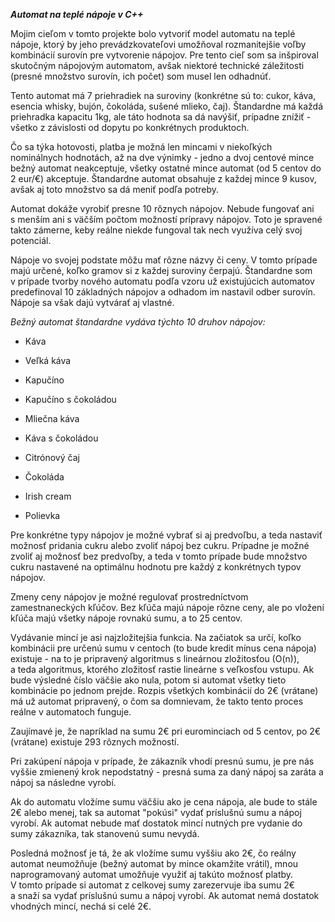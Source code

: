 ***Automat na teplé nápoje v C++***

Mojim cieľom v tomto projekte bolo vytvoriť model automatu na teplé
nápoje, ktorý by jeho prevádzkovateľovi umožňoval rozmanitejšie voľby
kombinácií surovín pre vytvorenie nápojov. Pre tento cieľ som sa
inšpiroval skutočným nápojovým automatom, avšak niektoré technické
záležitosti (presné množstvo surovín, ich počet) som musel len odhadnúť.

Tento automat má 7 priehradiek na suroviny (konkrétne sú to: cukor,
káva, esencia whisky, bujón, čokoláda, sušené mlieko, čaj). Štandardne
má každá priehradka kapacitu 1kg, ale táto hodnota sa dá navýšiť,
prípadne znížiť - všetko z závislosti od dopytu po konkrétnych
produktoch.

Čo sa týka hotovosti, platba je možná len mincami v niekoľkých
nominálnych hodnotách, až na dve výnimky - jedno a dvoj centové mince
bežný automat neakceptuje, všetky ostatné mince automat (od 5 centov do
2 eur/€) akceptuje. Štandardne automat obsahuje z každej mince 9 kusov,
avšak aj toto množstvo sa dá meniť podľa potreby.

Automat dokáže vyrobiť presne 10 rôznych nápojov. Nebude fungovať ani
s menším ani s väčším počtom možností prípravy nápojov. Toto je spravené
takto zámerne, keby reálne niekde fungoval tak nech využíva celý svoj
potenciál.

Nápoje vo svojej podstate môžu mať rôzne názvy či ceny. V tomto prípade
majú určené, koľko gramov si z každej suroviny čerpajú. Štandardne som
v prípade tvorby nového automatu podľa vzoru už existujúcich automatov
predefinoval 10 základných nápojov a odhadom im nastavil odber surovín.
Nápoje sa však dajú vytvárať aj vlastné.

*Bežný automat štandardne vydáva týchto 10 druhov nápojov:*

-   Káva

-   Veľká káva

-   Kapučíno

-   Kapučíno s čokoládou

-   Mliečna káva

-   Káva s čokoládou

-   Citrónový čaj

-   Čokoláda

-   Irish cream

-   Polievka

Pre konkrétne typy nápojov je možné vybrať si aj predvoľbu, a teda
nastaviť možnosť pridania cukru alebo zvoliť nápoj bez cukru. Prípadne
je možné zvoliť aj možnosť bez predvoľby, a teda v tomto prípade bude
množstvo cukru nastavené na optimálnu hodnotu pre každý z konkrétnych
typov nápojov.

Zmeny ceny nápojov je možné regulovať prostredníctvom zamestnaneckých
kľúčov. Bez kľúča majú nápoje rôzne ceny, ale po vložení kľúča majú
všetky nápoje rovnakú sumu, a to 25 centov.

Vydávanie mincí je asi najzložitejšia funkcia. Na začiatok sa určí,
koľko kombinácii pre určenú sumu v centoch (to bude kredit mínus cena
nápoja) existuje - na to je pripravený algoritmus s lineárnou
zložitosťou (O(n)), a teda algoritmus, ktorého zložitosť rastie lineárne
s veľkosťou vstupu. Ak bude výsledné číslo väčšie ako nula, potom si
automat všetky tieto kombinácie po jednom prejde. Rozpis všetkých
kombinácií do 2€ (vrátane) má už automat pripravený, o čom sa domnievam,
že takto tento proces reálne v automatoch funguje.

Zaujímavé je, že napríklad na sumu 2€ pri eurominciach od 5 centov, po
2€ (vrátane) existuje 293 rôznych možností.

Pri zakúpení nápoja v prípade, že zákazník vhodí presnú sumu, je pre nás
vyššie zmienený krok nepodstatný - presná suma za daný nápoj sa zaráta a
nápoj sa následne vyrobí.

Ak do automatu vložíme sumu väčšiu ako je cena nápoja, ale bude to stále
2€ alebo menej, tak sa automat "pokúsi" vydať príslušnú sumu a nápoj
vyrobí. Ak automat nebude mať dostatok mincí nutných pre vydanie do sumy
zákazníka, tak stanovenú sumu nevydá.

Posledná možnosť je tá, že ak vložíme sumu vyššiu ako 2€, čo reálny
automat neumožňuje (bežný automat by mince okamžite vrátil), mnou
naprogramovaný automat umožňuje využiť aj takúto možnosť platby. V tomto
prípade si automat z celkovej sumy zarezervuje iba sumu 2€ a snaží sa
vydať príslušnú sumu a nápoj vyrobí. Ak automat nemá dostatok vhodných
mincí, nechá si celé 2€.
